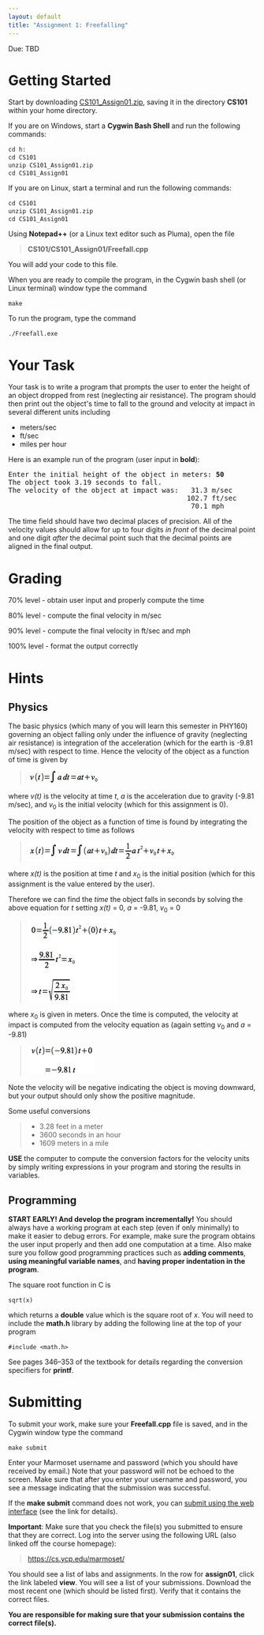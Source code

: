 ```yaml
---
layout: default
title: "Assignment 1: Freefalling"
---
```


Due: TBD

Getting Started
===============

Start by downloading [CS101\_Assign01.zip](CS101_Assign01.zip), saving it in the directory **CS101** within your home directory.

If you are on Windows, start a **Cygwin Bash Shell** and run the following commands:

    cd h:
    cd CS101
    unzip CS101_Assign01.zip
    cd CS101_Assign01

If you are on Linux, start a terminal and run the following commands:

    cd CS101
    unzip CS101_Assign01.zip
    cd CS101_Assign01

Using **Notepad++** (or a Linux text editor such as Pluma), open the file

> **CS101/CS101\_Assign01/Freefall.cpp**

You will add your code to this file.

When you are ready to compile the program, in the Cygwin bash shell (or Linux terminal) window type the command

    make

To run the program, type the command

    ./Freefall.exe

Your Task
=========

Your task is to write a program that prompts the user to enter the height of an object dropped from rest (neglecting air resistance). The program should then print out the object's time to fall to the ground and velocity at impact in several different units including

-   meters/sec
-   ft/sec
-   miles per hour

Here is an example run of the program (user input in **bold**):

<pre>
Enter the initial height of the object in meters: <b>50</b>
The object took 3.19 seconds to fall.
The velocity of the object at impact was:   31.3 m/sec
                                           102.7 ft/sec
                                            70.1 mph
</pre>

The time field should have two decimal places of precision. All of the velocity values should allow for up to four digits *in front* of the decimal point and one digit *after* the decimal point such that the decimal points are aligned in the final output.

Grading
=======

70% level - obtain user input and properly compute the time

80% level - compute the final velocity in m/sec

90% level - compute the final velocity in ft/sec and mph

100% level - format the output correctly

Hints
=====

Physics
-------

The basic physics (which many of you will learn this semester in PHY160) governing an object falling only under the influence of gravity (neglecting air resistance) is integration of the acceleration (which for the earth is -9.81 m/sec) with respect to time. Hence the velocity of the object as a function of time is given by

> ![image](images/assign01/veleq.png)

where *v(t)* is the velocity at time *t*, *a* is the acceleration due to gravity (-9.81 m/sec), and *v*<sub>0</sub> is the initial velocity (which for this assignment is 0).

The position of the object as a function of time is found by integrating the velocity with respect to time as follows

> ![image](images/assign01/poseq.png)

where *x(t)* is the position at time *t* and *x*<sub>0</sub> is the initial position (which for this assignment is the value entered by the user).

Therefore we can find the *time* the object falls in seconds by solving the above equation for *t* setting *x(t)* = 0, *a* = -9.81, *v*<sub>0</sub> = 0

> ![image](images/assign01/timeeq.png)

where *x*<sub>0</sub> is given in meters. Once the time is computed, the velocity at impact is computed from the velocity equation as (again setting *v*<sub>0</sub> and *a* = -9.81)

> ![image](images/assign01/finalveleq.png)

Note the velocity will be negative indicating the object is moving downward, but your output should only show the positive magnitude.

Some useful conversions

> -   3.28 feet in a meter
> -   3600 seconds in an hour
> -   1609 meters in a mile

**USE** the computer to compute the conversion factors for the velocity units by simply writing expressions in your program and storing the results in variables.

Programming
-----------

**START EARLY! And develop the program incrementally!** You should always have a working program at each step (even if only minimally) to make it easier to debug errors. For example, make sure the program obtains the user input properly and then add one computation at a time. Also make sure you follow good programming practices such as **adding comments**, **using meaningful variable names**, and **having proper indentation in the program**.

The square root function in C is

    sqrt(x)

which returns a **double** value which is the square root of *x*. You will need to include the **math.h** library by adding the following line at the top of your program

    #include <math.h>

See pages 346&ndash;353 of the textbook for details regarding the conversion specifiers for **printf**.

Submitting
==========

To submit your work, make sure your **Freefall.cpp** file is saved, and in the Cygwin window type the command

    make submit

Enter your Marmoset username and password (which you should have received by email.) Note that your password will not be echoed to the screen. Make sure that after you enter your username and password, you see a message indicating that the submission was successful.

If the **make submit** command does not work, you can [submit using the web interface](../submitting.html) (see the link for details).

**Important**: Make sure that you check the file(s) you submitted to ensure that they are correct. Log into the server using the following URL (also linked off the course homepage):

> <https://cs.ycp.edu/marmoset/>

You should see a list of labs and assignments. In the row for **assign01**, click the link labeled **view**. You will see a list of your submissions. Download the most recent one (which should be listed first). Verify that it contains the correct files.

**You are responsible for making sure that your submission contains the correct file(s).**

